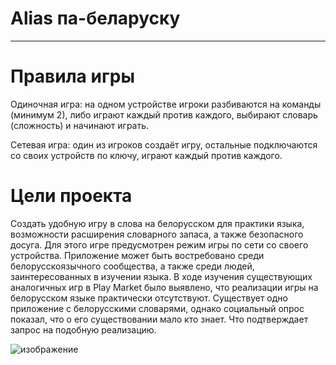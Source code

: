 # Alias па-беларуску
---

# Правила игры
Одиночная игра: на одном устройстве игроки разбиваются на команды (минимум 2), либо играют каждый против каждого, выбирают словарь (сложность) и начинают играть.

Сетевая игра: один из игроков создаёт игру, остальные подключаются со своих устройств по ключу, играют каждый против каждого.

 # Цели проекта
Создать удобную игру в слова на белорусском для практики языка, возможности расширения словарного запаса, а также безопасного досуга. Для этого игре предусмотрен режим игры по сети со своего устройства. Приложение может быть востребовано среди белорусскоязычного сообщества, а также среди людей, заинтересованных в изучении языка.
В ходе изучения существующих аналогичных игр в Play Market было выявлено, что реализации игры на белорусском языке практически отсутствуют. Существует одно приложение с белорусскими словарями, однако социальный опрос показал, что о его существовании мало кто знает. Что подтверждает запрос на подобную реализацию.

![изображение](https://user-images.githubusercontent.com/58611218/139667063-2a7195d8-3f5e-48f7-89f4-429d06d8ce9a.png)

